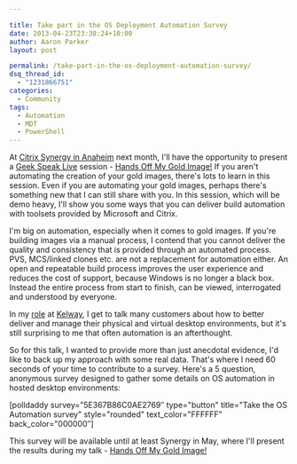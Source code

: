 ```yaml
---

title: Take part in the OS Deployment Automation Survey
date: 2013-04-23T23:38:24+10:00
author: Aaron Parker
layout: post

permalink: /take-part-in-the-os-deployment-automation-survey/
dsq_thread_id:
  - "1231866751"
categories:
  - Community
tags:
  - Automation
  - MDT
  - PowerShell
---
```

At [Citrix Synergy in Anaheim](http://www.citrixsynergy.com/losangeles/index.html) next month, I'll have the opportunity to present a [Geek Speak Live](http://www.citrixsynergy.com/losangeles/sessions-labs/breakout-sessions.html?track=Geek+Speak+Live!) session - [Hands Off My Gold Image!](https://citrix.g2planet.com/synergylosangeles2013/public_session_view.php?agenda_session_id=274&conference=synergy) If you aren't automating the creation of your gold images, there's lots to learn in this session. Even if you are automating your gold images, perhaps there's something new that I can still share with you. In this session, which will be demo heavy, I'll show you some ways that you can deliver build automation with toolsets provided by Microsoft and Citrix.

I'm big on automation, especially when it comes to gold images. If you're building images via a manual process, I contend that you cannot deliver the quality and consistency that is provided through an automated process. PVS, MCS/linked clones etc. are not a replacement for automation either. An open and repeatable build process improves the user experience and reduces the cost of support, because Windows is no longer a black box. Instead the entire process from start to finish, can be viewed, interrogated and understood by everyone.

In my [role](https://citrix.g2planet.com/synergylosangeles2013/public_speaker_view.php?speaker_id=361&conference=synergy) at [Kelway](http://www.kelway.co.uk), I get to talk many customers about how to better deliver and manage their physical and virtual desktop environments, but it's still surprising to me that often automation is an afterthought.

So for this talk, I wanted to provide more than just anecdotal evidence, I'd like to back up my approach with some real data. That's where I need 60 seconds of your time to contribute to a survey. Here's a 5 question, anonymous survey designed to gather some details on OS automation in hosted desktop environments:

[polldaddy survey="5E367B86C0AE2769&#8243; type="button" title="Take the OS Automation survey" style="rounded" text_color="FFFFFF" back_color="000000&#8243;]

This survey will be available until at least Synergy in May, where I'll present the results during my talk - [Hands Off My Gold Image!](https://citrix.g2planet.com/synergylosangeles2013/public_session_view.php?agenda_session_id=274&conference=synergy)